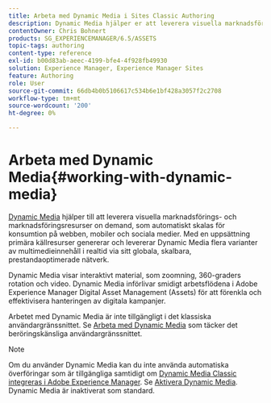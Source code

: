 ```yaml
---
title: Arbeta med Dynamic Media i Sites Classic Authoring
description: Dynamic Media hjälper er att leverera visuella marknadsförings- och marknadsföringsresurser on demand, som automatiskt skalas för konsumtion på webben, mobiler och sociala medier. Med en uppsättning primära källresurser genererar och levererar Dynamic Media flera varianter av multimedieinnehåll i realtid via sitt globala, skalbara, prestandaoptimerade nätverk.
contentOwner: Chris Bohnert
products: SG_EXPERIENCEMANAGER/6.5/ASSETS
topic-tags: authoring
content-type: reference
exl-id: b00d83ab-aeec-4199-bfe4-4f928fb49930
solution: Experience Manager, Experience Manager Sites
feature: Authoring
role: User
source-git-commit: 66db4b0b5106617c534b6e1bf428a3057f2c2708
workflow-type: tm+mt
source-wordcount: '200'
ht-degree: 0%

---
```


# Arbeta med Dynamic Media{#working-with-dynamic-media}

[Dynamic Media](https://business.adobe.com/products/experience-manager/assets/dynamic-media.html) hjälper till att leverera visuella marknadsförings- och marknadsföringsresurser on demand, som automatiskt skalas för konsumtion på webben, mobiler och sociala medier. Med en uppsättning primära källresurser genererar och levererar Dynamic Media flera varianter av multimedieinnehåll i realtid via sitt globala, skalbara, prestandaoptimerade nätverk.

Dynamic Media visar interaktivt material, som zoomning, 360-graders rotation och video. Dynamic Media införlivar smidigt arbetsflödena i Adobe Experience Manager Digital Asset Management (Assets) för att förenkla och effektivisera hanteringen av digitala kampanjer.

Arbetet med Dynamic Media är inte tillgängligt i det klassiska användargränssnittet. Se [Arbeta med Dynamic Media](/help/assets/dynamic-media.md) som täcker det beröringskänsliga användargränssnittet.

>[!NOTE]
>
>Om du använder Dynamic Media kan du inte använda automatiska överföringar som är tillgängliga samtidigt om [Dynamic Media Classic integreras i Adobe Experience Manager](/help/sites-administering/scene7.md). Se [Aktivera Dynamic Media](/help/assets/config-dynamic.md#enabling-dynamic-media). Dynamic Media är inaktiverat som standard.
